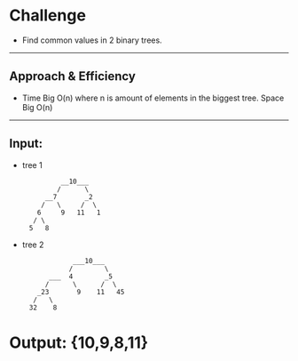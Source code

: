 # Challenge
- Find common values in 2 binary trees.

___

## Approach & Efficiency
- Time Big O(n) where n is amount of elements in the biggest tree. Space Big O(n)

___

## Input:
- tree 1
```
             __10___
            /      \
         __7       _2
        /   \     /  \
       6     9   11   1
      / \
     5   8

```
- tree 2
```
                ___10___
               /        \
          ___  4        _5
         /      \      /  \
       _23       9    11   45
      /   \
     32    8
```
# Output: {10,9,8,11}
